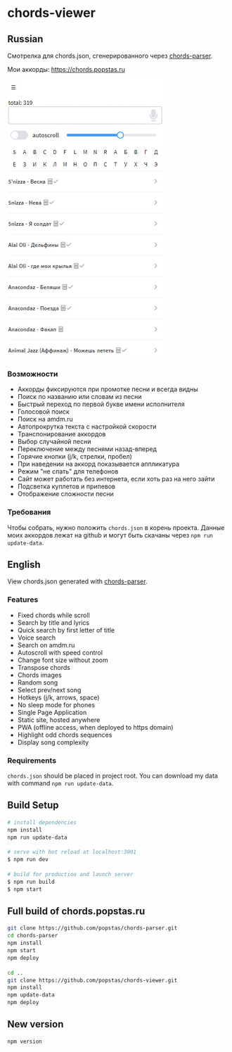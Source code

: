 # chords-viewer

## Russian
Смотрелка для chords.json, сгенерированного через [chords-parser](https://github.com/popstas/chords-parser).

Мои аккорды: https://chords.popstas.ru

![demo](/static/demo.gif)

### Возможности
- Аккорды фиксируются при промотке песни и всегда видны
- Поиск по названию или словам из песни
- Быстрый переход по первой букве имени исполнителя
- Голосовой поиск
- Поиск на amdm.ru
- Автопрокрутка текста с настройкой скорости
- Транспонирование аккордов
- Выбор случайной песни
- Переключение между песнями назад-вперед
- Горячие кнопки (j/k, стрелки, пробел)
- При наведении на аккорд показывается аппликатура
- Режим "не спать" для телефонов
- Сайт может работать без интернета, если хоть раз на него зайти
- Подсветка куплетов и припевов
- Отображение сложности песни

### Требования
Чтобы собрать, нужно положить `chords.json` в корень проекта.
Данные моих аккордов лежат на github и могут быть скачаны через `npm run update-data`.



## English
View chords.json generated with [chords-parser](https://github.com/popstas/chords-parser).

### Features
- Fixed chords while scroll
- Search by title and lyrics
- Quick search by first letter of title
- Voice search
- Search on amdm.ru
- Autoscroll with speed control
- Change font size without zoom
- Transpose chords
- Chords images
- Random song
- Select prev/next song
- Hotkeys (j/k, arrows, space)
- No sleep mode for phones
- Single Page Application
- Static site, hosted anywhere
- PWA (offline access, when deployed to https domain)
- Highlight odd chords sequences
- Display song complexity

### Requirements
`chords.json` should be placed in project root. You can download my data with command `npm run update-data`.



## Build Setup

``` bash
# install dependencies
npm install
npm run update-data

# serve with hot reload at localhost:3001
$ npm run dev

# build for production and launch server
$ npm run build
$ npm start
```

## Full build of chords.popstas.ru

``` bash
git clone https://github.com/popstas/chords-parser.git
cd chords-parser
npm install
npm start
npm deploy

cd ..
git clone https://github.com/popstas/chords-viewer.git
npm install
npm update-data
npm deploy
```

## New version

``` bash
npm version
```
